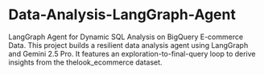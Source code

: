 # Data-Analysis-LangGraph-Agent
LangGraph Agent for Dynamic SQL Analysis on BigQuery E-commerce Data.  This project builds a resilient data analysis agent using LangGraph and Gemini 2.5 Pro. It features an exploration-to-final-query loop to derive insights from the thelook_ecommerce dataset.
